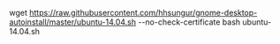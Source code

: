 wget https://raw.githubusercontent.com/hhsungur/gnome-desktop-autoinstall/master/ubuntu-14.04.sh --no-check-certificate
bash ubuntu-14.04.sh
